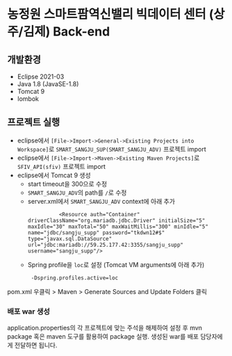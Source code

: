 # 농정원 스마트팜역신밸리 빅데이터 센터 (상주/김제) Back-end

## 개발환경
* Eclipse 2021-03
* Java 1.8 (JavaSE-1.8)
* Tomcat 9
* lombok

## 프로젝트 실행
* eclipse에서 `[File->Import->General->Existing Projects into Workspace]`로 `SMART_SANGJU_SUP(SMART_SANGJU_ADV)` 프로젝트 import
* eclipse에서 `[File->Import->Maven->Existing Maven Projects]`로 `SFIV_API(sfiv)` 프로젝트 import
* eclipse에서 Tomcat 9 생성
  * start timeout을 300으로 수정
  * `SMART_SANGJU_ADV`의 path를 `/`로 수정
  * server.xml에서 `SMART_SANGJU_ADV` context에 아래 추가
    ```
	          <Resource auth="Container" driverClassName="org.mariadb.jdbc.Driver" initialSize="5" maxIdle="30" maxTotal="50" maxWaitMillis="300" minIdle="5" name="jdbc/sangju_supp" password="tkdwn12#$" type="javax.sql.DataSource" url="jdbc:mariadb://59.25.177.42:3355/sangju_supp" username="sangju_supp"/>
    ``` 
  * Spring profile을 `loc`로 설정 (Tomcat VM arguments에 아래 추가)
    ```
	 -Dspring.profiles.active=loc
	```

pom.xml 우클릭 > Maven > Generate Sources and Update Folders 클릭


### 배포 war 생성
application.properties의 각 프로젝트에 맞는 주석을 해제하여 설정 후 mvn package 혹은 maven 도구를 활용하여 package 실행.
생성된 war를 배포 담당자에게 전달하면 됩니다.